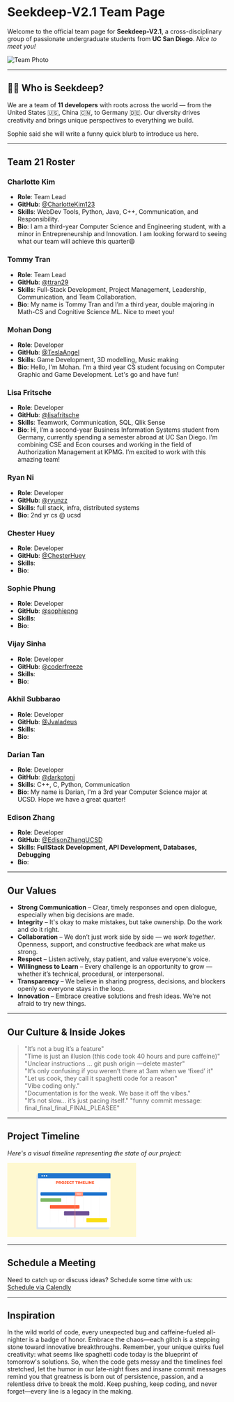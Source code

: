 # Seekdeep-V2.1 Team Page

Welcome to the official team page for **Seekdeep-V2.1**, a cross-disciplinary group of passionate undergraduate students from **UC San Diego**. *Nice to meet you!*

![Team Photo](/admin/assets/Team.png)

---

## 🧑‍🚀 Who is Seekdeep?

We are a team of **11 developers** with roots across the world — from the United States 🇺🇸, China 🇨🇳, to Germany 🇩🇪. Our diversity drives creativity and brings unique perspectives to everything we build.

Sophie said she will write a funny quick blurb to introduce us here.

---

## Team 21 Roster

### Charlotte Kim  
- **Role**: Team Lead  
- **GitHub**: [@CharlotteKim123](https://github.com/CharlotteKim123)  
- **Skills**: WebDev Tools, Python, Java, C++, Communication, and Responsibility.
- **Bio**: I am a third-year Computer Science and Engineering student, with a minor in Entrepreneurship and Innovation. I am looking forward to seeing what our team will achieve this quarter😄 

### Tommy Tran  
- **Role**: Team Lead  
- **GitHub**: [@ttran29](https://github.com/ttran29)  
- **Skills**: Full-Stack Development, Project Management, Leadership, Communication, and Team Collaboration.
- **Bio**: My name is Tommy Tran and I’m a third year, double majoring in Math-CS and Cognitive Science ML. Nice to meet you!

### Mohan Dong  
- **Role**: Developer  
- **GitHub**: [@TeslaAngel](https://github.com/TeslaAngel)  
- **Skills**: Game Development, 3D modelling, Music making
- **Bio**:  Hello, I'm Mohan. I'm a third year CS student focusing on Computer Graphic and Game Development. Let's go and have fun!

### Lisa Fritsche  
- **Role**: Developer  
- **GitHub**: [@lisafritsche](https://github.com/lisafritsche)  
- **Skills**: Teamwork, Communication, SQL, Qlik Sense 
- **Bio**: Hi, I’m a second-year Business Information Systems student from Germany, currently spending a semester abroad at UC San Diego. I’m combining CSE and Econ courses and working in the field of Authorization Management at KPMG. I’m excited to work with this amazing team!

### Ryan Ni  
- **Role**: Developer  
- **GitHub**: [@ryunzz](https://github.com/ryunzz)  
- **Skills**: full stack, infra, distributed systems
- **Bio**: 2nd yr cs @ ucsd

### Chester Huey  
- **Role**: Developer  
- **GitHub**: [@ChesterHuey](https://github.com/ChesterHuey)  
- **Skills**:  
- **Bio**:  

### Sophie Phung  
- **Role**: Developer  
- **GitHub**: [@sophiepng](https://github.com/sophiepng)  
- **Skills**:  
- **Bio**:  

### Vijay Sinha  
- **Role**: Developer  
- **GitHub**: [@coderfreeze](https://github.com/coderfreeze)  
- **Skills**:  
- **Bio**:  

### Akhil Subbarao  
- **Role**: Developer  
- **GitHub**: [@Jvaladeus](https://github.com/JvalaDeus)  
- **Skills**:  
- **Bio**:  

### Darian Tan  
- **Role**: Developer  
- **GitHub**: [@darkotoni](https://github.com/darkotoni)  
- **Skills**:  C++, C, Python, Communication
- **Bio**:  My name is Darian, I'm a 3rd year Computer Science major at UCSD. Hope we have a great quarter!

### Edison Zhang  
- **Role**: Developer  
- **GitHub**: [@EdisonZhangUCSD](https://github.com/EdisonZhangUCSD)  
- **Skills**: **FullStack Development, API Development, Databases, Debugging**  
- **Bio**:  


---

## Our Values

- **Strong Communication** – Clear, timely responses and open dialogue, especially when big decisions are made.  
- **Integrity** – It's okay to make mistakes, but take ownership. Do the work and do it right. 
- **Collaboration** – We don’t just work side by side — we *work together*. Openness, support, and constructive feedback are what make us strong.  
- **Respect** – Listen actively, stay patient, and value everyone's voice.  
- **Willingness to Learn** – Every challenge is an opportunity to grow — whether it’s technical, procedural, or interpersonal.  
- **Transparency** – We believe in sharing progress, decisions, and blockers openly so everyone stays in the loop.  
- **Innovation** – Embrace creative solutions and fresh ideas. We're not afraid to try new things.  

---

## Our Culture & Inside Jokes

> "It’s not a bug it’s a feature"  
> "Time is just an illusion (this code took 40 hours and pure caffeine)"  
> "Unclear instructions … git push origin —delete master"  
> "It’s only confusing if you weren’t there at 3am when we ‘fixed’ it"  
> "Let us cook, they call it spaghetti code for a reason"  
> "Vibe coding only."  
> "Documentation is for the weak. We base it off the vibes."  
> "It’s not slow… it’s just pacing itself."
> "funny commit message:
> final_final_final_FINAL_PLEASEE"

---

## Project Timeline

*Here's a visual timeline representing the state of our project:*

![Image](project_timeline_sample.png)



---

## Schedule a Meeting

Need to catch up or discuss ideas? Schedule some time with us:  
[Schedule via Calendly](https://calendly.com/edisonzhangsw)

---

## Inspiration


In the wild world of code, every unexpected bug and caffeine-fueled all-nighter is a badge of honor. Embrace the chaos—each glitch is a stepping stone toward innovative breakthroughs. Remember, your unique quirks fuel creativity: what seems like spaghetti code today is the blueprint of tomorrow's solutions. So, when the code gets messy and the timelines feel stretched, let the humor in our late-night fixes and insane commit messages remind you that greatness is born out of persistence, passion, and a relentless drive to break the mold. Keep pushing, keep coding, and never forget—every line is a legacy in the making.


